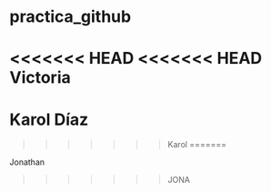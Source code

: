 # practica_github
<<<<<<< HEAD
<<<<<<< HEAD
Victoria
=======

# Karol Díaz
>>>>>>> Karol
=======

Jonathan
>>>>>>> JONA

